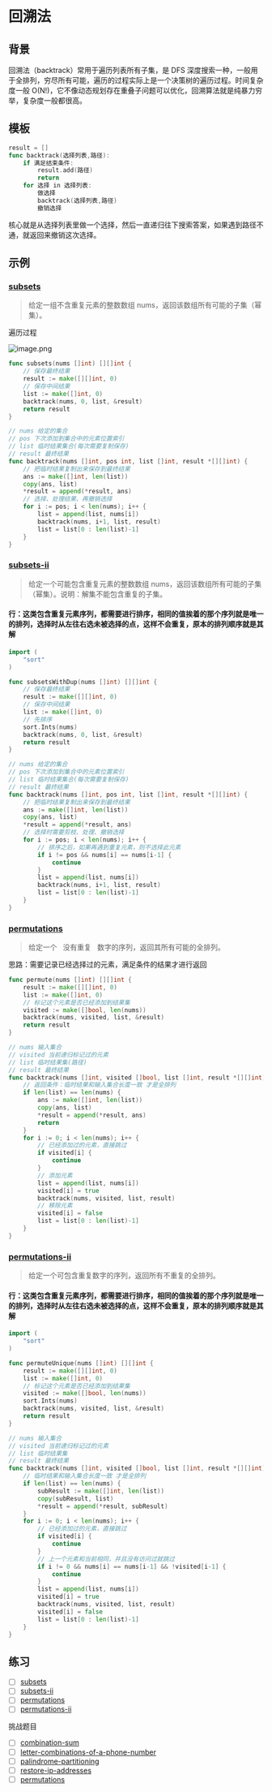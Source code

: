 # 回溯法

## 背景

回溯法（backtrack）常用于遍历列表所有子集，是 DFS 深度搜索一种，一般用于全排列，穷尽所有可能，遍历的过程实际上是一个决策树的遍历过程。时间复杂度一般 O(N!)，它不像动态规划存在重叠子问题可以优化，回溯算法就是纯暴力穷举，复杂度一般都很高。

## 模板

```go
result = []
func backtrack(选择列表,路径):
    if 满足结束条件:
        result.add(路径)
        return
    for 选择 in 选择列表:
        做选择
        backtrack(选择列表,路径)
        撤销选择
```

核心就是从选择列表里做一个选择，然后一直递归往下搜索答案，如果遇到路径不通，就返回来撤销这次选择。

## 示例

### [subsets](https://leetcode-cn.com/problems/subsets/)

> 给定一组不含重复元素的整数数组 nums，返回该数组所有可能的子集（幂集）。

遍历过程

![image.png](https://img.fuiboom.com/img/backtrack.png)

```go
func subsets(nums []int) [][]int {
	// 保存最终结果
	result := make([][]int, 0)
	// 保存中间结果
	list := make([]int, 0)
	backtrack(nums, 0, list, &result)
	return result
}

// nums 给定的集合
// pos 下次添加到集合中的元素位置索引
// list 临时结果集合(每次需要复制保存)
// result 最终结果
func backtrack(nums []int, pos int, list []int, result *[][]int) {
	// 把临时结果复制出来保存到最终结果
	ans := make([]int, len(list))
	copy(ans, list)
	*result = append(*result, ans)
	// 选择、处理结果、再撤销选择
	for i := pos; i < len(nums); i++ {
		list = append(list, nums[i])
		backtrack(nums, i+1, list, result)
		list = list[0 : len(list)-1]
	}
}
```

### [subsets-ii](https://leetcode-cn.com/problems/subsets-ii/)

> 给定一个可能包含重复元素的整数数组 nums，返回该数组所有可能的子集（幂集）。说明：解集不能包含重复的子集。
#### 行：这类包含重复元素序列，都需要进行排序，相同的值挨着的那个序列就是唯一的排列，选择时从左往右选未被选择的点，这样不会重复，原本的排列顺序就是其解
```go
import (
	"sort"
)

func subsetsWithDup(nums []int) [][]int {
	// 保存最终结果
	result := make([][]int, 0)
	// 保存中间结果
	list := make([]int, 0)
	// 先排序
	sort.Ints(nums)
	backtrack(nums, 0, list, &result)
	return result
}

// nums 给定的集合
// pos 下次添加到集合中的元素位置索引
// list 临时结果集合(每次需要复制保存)
// result 最终结果
func backtrack(nums []int, pos int, list []int, result *[][]int) {
	// 把临时结果复制出来保存到最终结果
	ans := make([]int, len(list))
	copy(ans, list)
	*result = append(*result, ans)
	// 选择时需要剪枝、处理、撤销选择
	for i := pos; i < len(nums); i++ {
        // 排序之后，如果再遇到重复元素，则不选择此元素
		if i != pos && nums[i] == nums[i-1] {
			continue
		}
		list = append(list, nums[i])
		backtrack(nums, i+1, list, result)
		list = list[0 : len(list)-1]
	}
}
```

### [permutations](https://leetcode-cn.com/problems/permutations/)

> 给定一个   没有重复   数字的序列，返回其所有可能的全排列。

思路：需要记录已经选择过的元素，满足条件的结果才进行返回

```go
func permute(nums []int) [][]int {
    result := make([][]int, 0)
    list := make([]int, 0)
    // 标记这个元素是否已经添加到结果集
    visited := make([]bool, len(nums))
    backtrack(nums, visited, list, &result)
    return result
}

// nums 输入集合
// visited 当前递归标记过的元素
// list 临时结果集(路径)
// result 最终结果
func backtrack(nums []int, visited []bool, list []int, result *[][]int) {
    // 返回条件：临时结果和输入集合长度一致 才是全排列
    if len(list) == len(nums) {
        ans := make([]int, len(list))
        copy(ans, list)
        *result = append(*result, ans)
        return
    }
    for i := 0; i < len(nums); i++ {
        // 已经添加过的元素，直接跳过
        if visited[i] {
            continue
        }
        // 添加元素
        list = append(list, nums[i])
        visited[i] = true
        backtrack(nums, visited, list, result)
        // 移除元素
        visited[i] = false
        list = list[0 : len(list)-1]
    }
}
```

### [permutations-ii](https://leetcode-cn.com/problems/permutations-ii/)

> 给定一个可包含重复数字的序列，返回所有不重复的全排列。
#### 行：这类包含重复元素序列，都需要进行排序，相同的值挨着的那个序列就是唯一的排列，选择时从左往右选未被选择的点，这样不会重复，原本的排列顺序就是其解
```go
import (
	"sort"
)

func permuteUnique(nums []int) [][]int {
	result := make([][]int, 0)
	list := make([]int, 0)
	// 标记这个元素是否已经添加到结果集
	visited := make([]bool, len(nums))
	sort.Ints(nums)
	backtrack(nums, visited, list, &result)
	return result
}

// nums 输入集合
// visited 当前递归标记过的元素
// list 临时结果集
// result 最终结果
func backtrack(nums []int, visited []bool, list []int, result *[][]int) {
	// 临时结果和输入集合长度一致 才是全排列
	if len(list) == len(nums) {
		subResult := make([]int, len(list))
		copy(subResult, list)
		*result = append(*result, subResult)
	}
	for i := 0; i < len(nums); i++ {
		// 已经添加过的元素，直接跳过
		if visited[i] {
			continue
		}
        // 上一个元素和当前相同，并且没有访问过就跳过
		if i != 0 && nums[i] == nums[i-1] && !visited[i-1] {
			continue
		}
		list = append(list, nums[i])
		visited[i] = true
		backtrack(nums, visited, list, result)
		visited[i] = false
		list = list[0 : len(list)-1]
	}
}
```

## 练习

- [ ] [subsets](https://leetcode-cn.com/problems/subsets/)
- [ ] [subsets-ii](https://leetcode-cn.com/problems/subsets-ii/)
- [ ] [permutations](https://leetcode-cn.com/problems/permutations/)
- [ ] [permutations-ii](https://leetcode-cn.com/problems/permutations-ii/)

挑战题目

- [ ] [combination-sum](https://leetcode-cn.com/problems/combination-sum/)
- [ ] [letter-combinations-of-a-phone-number](https://leetcode-cn.com/problems/letter-combinations-of-a-phone-number/)
- [ ] [palindrome-partitioning](https://leetcode-cn.com/problems/palindrome-partitioning/)
- [ ] [restore-ip-addresses](https://leetcode-cn.com/problems/restore-ip-addresses/)
- [ ] [permutations](https://leetcode-cn.com/problems/permutations/)
